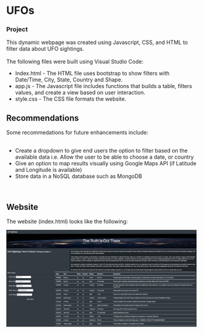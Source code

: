 # UFOs

### Project

This dynamic webpage was created using Javascript, CSS, and HTML to filter data about UFO sightings.<br />
<br />
The following files were built using Visual Studio Code:<br />
- Index.html - The HTML file uses bootstrap to show filters with Date/Time, City, State, Country and Shape.<br />
- app.js - The Javascript file includes functions that builds a table, filters values, and create a view based on user interaction.<br />
- style.css - The CSS file formats the website.<br />
## Recommendations
Some recommedations for future enhancements include:<br />
<br />
- Create a dropdown to give end users the option to filter based on the available data i.e. Allow the user to be able to choose a date, or country<br />
- Give an option to map results visually using Google Maps API (if Latitude and Longitude is available)<br />
- Store data in a NoSQL database such as MongoDB<br />
<br />

## Website


The website (index.html) looks like the following:

![description](https://github.com/Samira786/UFOs/blob/master/static/images/Fullsite.png)

